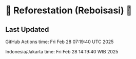 
# 🌳 Reforestation (Reboisasi) 🌲

## Last Updated

GitHub Actions time: Fri Feb 28 07:19:40 UTC 2025

Indonesia/Jakarta time: Fri Feb 28 14:19:40 WIB 2025
